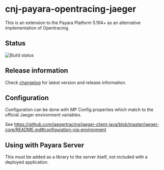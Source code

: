 # cnj-payara-opentracing-jaeger

This is an extension to the Payara Platform 5.194+ as an alternative implementation of Opentracing.

## Status
![Build status](https://drone.cloudtrain.aws.msgoat.eu/api/badges/msgoat/cnj-payara-opentracing-jaeger/status.svg)

## Release information

Check [changelog](changelog.md) for latest version and release information.

## Configuration

Configuration can be done with MP Config properties which match to the official Jaeger environment variables.

See https://github.com/jaegertracing/jaeger-client-java/blob/master/jaeger-core/README.md#configuration-via-environment 

## Using with Payara Server

This must be added as a library to the server itself, not included with a deployed application.
